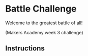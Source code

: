 # Battle Challenge

Welcome to the greatest battle of all!

(Makers Academy week 3 challenge)

## Instructions
